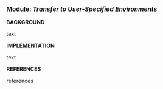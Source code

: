 ### **Module:** ***Transfer to User-Specified Environments***

**BACKGROUND**

text

**IMPLEMENTATION**

text

**REFERENCES**

references
